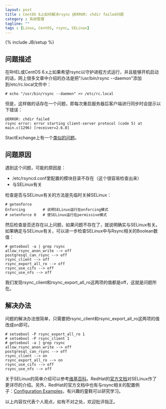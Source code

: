 ```yaml
---
layout: post
title : CentOS 6上如何解决rsync @ERROR: chdir failed问题
category : 系统管理
tagline: ""
tags : [Linux, CentOS, rsync, SELinux]
---
```

{% include JB/setup %}

## 问题描述

在RHEL或CentOS 6.x上如果希望rsync以守护进程方式运行，并且能够开机启动的话，网上很多文章中介绍的办法是把"/usr/bin/rsync --daemon"添加到/etc/rc.local文件中：

    # echo "/usr/bin/rsync --daemon" >> /etc/rc.local

但是，这样做的话存在一个问题，即每次重启服务器后客户端进行同步时会提示以下错误：

    @ERROR: chdir failed 
    rsync error: error starting client-server protocol (code 5) at main.c(1296) [receiver=2.6.8]

StactExchange上有一个[类似的问题](http://unix.stackexchange.com/questions/120679/configuring-anonymous-rsync-daemon)。

## 问题原因

遇到这个问题，可能的原因是：

- /etc/rsyncd.conf里配置的模块目录不存在（这个很容易检查出来）
- 与SELinux有关

检查是否与SELinux有关的方法是先临时关掉SELinux：

    # getenforce
    Enforcing        # 说明SELinux运行在enforcing模式
    # setenforce 0   # 使SELinux运行在permissive模式

然后检查是否还存在以上问题，如果问题不存在了，就说明确实与SELinux有关。如果确定与SELinux有关，可以进一步检查SELinux中与Rsync相关的Boolean数值：

    # getsebool -a | grep rsync 
    allow_rsync_anon_write --> off
    postgresql_can_rsync --> off
    rsync_client --> off
    rsync_export_all_ro --> off
    rsync_use_cifs --> off
    rsync_use_nfs --> off

我们发现rsync\_client和rsync\_export\_all\_ro这两项的值都是off，这就是问题所在。

## 解决办法

问题的解决办法很简单，只需要把rsync\_client和rsync\_export\_all\_ro这两项的值改成on即可。

    # setsebool -P rsync_export_all_ro 1
    # setsebool -P rsync_client 1
    # getsebool -a | grep rsync
    allow_rsync_anon_write --> off
    postgresql_can_rsync --> off
    rsync_client --> on
    rsync_export_all_ro --> on
    rsync_use_cifs --> off
    rsync_use_nfs --> off

关于SELinux的简单介绍可以参考[维基百科](http://en.wikipedia.org/wiki/Security-Enhanced_Linux)。RedHat的[官方文档](https://access.redhat.com/documentation/en-US/Red_Hat_Enterprise_Linux/6/html/Security-Enhanced_Linux/)对SELinux作了更详尽的介绍。另外，RedHat的官方文档中也有与rsync相关的配置例子：[⁠Configuration Examples](https://access.redhat.com/documentation/en-US/Red_Hat_Enterprise_Linux/6/html/Managing_Confined_Services/sect-Managing_Confined_Services-rsync-Configuration_Examples.html)，有兴趣的童鞋可以研究学习。

以上内容仅代表个人观点，如有不对之处，欢迎批评指正。
